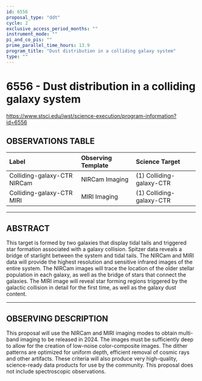 ```yaml
---
id: 6556
proposal_type: "ddt"
cycle: 2
exclusive_access_period_months: ""
instrument_mode: ""
pi_and_co_pis: ""
prime_parallel_time_hours: 13.9
program_title: "Dust distribution in a colliding galaxy system"
type: ""
---
```

# 6556 - Dust distribution in a colliding galaxy system
https://www.stsci.edu/jwst/science-execution/program-information?id=6556
## OBSERVATIONS TABLE
| Label                      | Observing Template | Science Target           |
| :------------------------- | :----------------- | :----------------------- |
| Colliding-galaxy-CTR NIRCam | NIRCam Imaging     | (1) Colliding-galaxy-CTR |
| Colliding-galaxy-CTR MIRI  | MIRI Imaging       | (1) Colliding-galaxy-CTR |

---

## ABSTRACT

This target is formed by two galaxies that display tidal tails and triggered star formation associated with a galaxy collision. Spitzer data reveals a bridge of starlight between the system and tidal tails. The NIRCam and MIRI data will provide the highest resolution and sensitive infrared images of the entire system. The NIRCam images will trace the location of the older stellar population in each galaxy, as well as the bridge of stars that connect the galaxies. The MIRI image will reveal star forming regions triggered by the galactic collision in detail for the first time, as well as the galaxy dust content.

---

## OBSERVING DESCRIPTION

This proposal will use the NIRCam and MIRI imaging modes to obtain multi-band imaging to be released in 2024. The images must be sufficiently deep to allow for the creation of low-noise color-composite images. The dither patterns are optimized for uniform depth, efficient removal of cosmic rays and other artifacts. These criteria will also produce very high-quality, science-ready data products for use by the community. This proposal does not include spectroscopic observations.